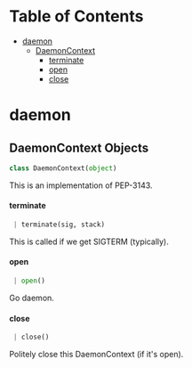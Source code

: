 # Table of Contents

* [daemon](#daemon)
  * [DaemonContext](#daemon.DaemonContext)
    * [terminate](#daemon.DaemonContext.terminate)
    * [open](#daemon.DaemonContext.open)
    * [close](#daemon.DaemonContext.close)

<a name="daemon"></a>
# daemon

<a name="daemon.DaemonContext"></a>
## DaemonContext Objects

```python
class DaemonContext(object)
```

This is an implementation of PEP-3143.

<a name="daemon.DaemonContext.terminate"></a>
#### terminate

```python
 | terminate(sig, stack)
```

This is called if we get SIGTERM (typically).

<a name="daemon.DaemonContext.open"></a>
#### open

```python
 | open()
```

Go daemon.

<a name="daemon.DaemonContext.close"></a>
#### close

```python
 | close()
```

Politely close this DaemonContext (if it's open).

